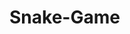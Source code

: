 # Snake-Game
<!-- 
<p>Snake Game in C++ Using Doubly Linked List Data Structure.</p>
<h2>Game Description</h2>
<p>Snakes & Fruits is a free thinking game for children and adults alike, where the goal is to guide the snake to eat all the fruits.</p>
<h2>Game Rules</h2>
<h3>Single Palyer Mode Rules</h3>
<p>Control the snakes's direction by turning it either left, right, up or down</p>
<p>Collect as much fruits as you can to extend your time and add to your score.</p>
<p>Your snake grows longer the more fruit it eats.</p>
<p>The game ends if you bump into your tail.</p>
<h3>Multi Palyer Mode Rules</h3>
<p>Control the snakes's direction by turning it either left, right, up or down</p>
<p>Collect as much fruits as you can to extend your time and add to your score.</p>
<p>Your snake grows longer the more fruit it eats.</p>
<p>The game ends if you bump into your tail or if all the fruits have been eaten.</p>
<h2>Game Enhancement</h2>
<p>We have added a new feature which is a poisonus fruit, if the snake eats it, its length will decrease (deleting the last node from the doubly linked list).</p>
<h2>Files</h2>
<p>SnakeGame.cpp : This file contains the code of the game after the enhancement.</p>
<p>Time.cpp : This file contains the code that calculates the execution time of the game before changing any paramters.</p>
<p>Time2.cpp : This file contains the code that calculates the execution time of the game after changing the paramters.</p>
